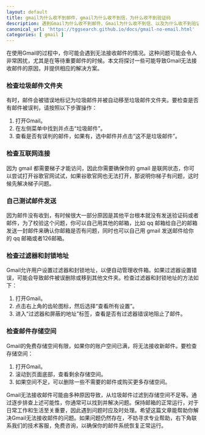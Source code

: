 ```yaml
---
layout: default
title: gmail为什么收不到邮件，gmail为什么收不到信，为什么收不到验证码
description: 遇到Gmail为什么收不到邮件、Gmail为什么收不到信、以及为什么收不到验证码的问题？了解常见原因和解决方法，包括检查垃圾邮件文件夹、过滤器设置、存储空间、发送方地址、互联网连接、以及第三方应用和插件的干扰。全面指南帮你快速恢复正常邮件接收。
canonical_url: 'https://tggsearch.github.io/docs/gmail-no-email.html'
categories: [ gmail ]
---
```

在使用Gmail的过程中，你可能会遇到无法接收邮件的情况。这种问题可能会令人非常困扰，尤其是在等待重要邮件的时候。本文将探讨一些可能导致Gmail无法接收邮件的原因，并提供相应的解决方案。

### 检查垃圾邮件文件夹
有时，邮件会被错误地标记为垃圾邮件并被自动移至垃圾邮件文件夹。要检查是否有邮件被误判，请按照以下步骤操作：

1. 打开Gmail。
2. 在左侧菜单中找到并点击“垃圾邮件”。
3. 查看是否有误判的邮件，如果有，选中邮件并点击“这不是垃圾邮件”。

### 检查互联网连接
因为 gmail 都需要梯子才能访问，因此你需要确保你的 gmail 是联网状态，你可以尝试打开谷歌官网试试，如果谷歌官网也无法打开，那说明你梯子有问题，这时候先解决梯子问题。

### 自己测试邮件发送
因为邮件没有收到，有时候很大一部分原因是其他平台根本就没有发送验证码或者邮件，为了校验这个问题，你可以自己用其他的邮箱，比如 qq 邮箱给自己的邮箱发送一封邮件来确认你邮箱是否有问题，同时也可以自己用 gmail 发送邮件给你的 qq 邮箱或者126邮箱。

### 检查过滤器和封锁地址
Gmail允许用户设置过滤器和封锁地址，以便自动管理收件箱。如果过滤器设置错误，可能会导致邮件被误删除或移到其他文件夹。检查过滤器和封锁地址的方法如下：

1. 打开Gmail。
2. 点击右上角的齿轮图标，然后选择“查看所有设置”。
3. 进入“过滤器和屏蔽的地址”标签，查看是否有过滤器错误地阻止了邮件。

### 检查邮件存储空间
Gmail的免费存储空间有限，如果你的账户空间已满，将无法接收新邮件。要检查存储空间：

1. 打开Gmail。
2. 滚动到页面底部，查看剩余存储空间。
3. 如果空间不足，可以删除一些不需要的邮件或购买更多存储空间。

Gmail无法接收邮件可能由多种原因导致，从垃圾邮件过滤到存储空间不足等。通过逐步排查上述可能性，你通常可以找到并解决问题。保持邮箱的正常运行，对于日常工作和生活至关重要，因此遇到问题时应及时处理。希望这篇文章能帮助你解决Gmail无法接收邮件的问题。如果问题仍然存在，不妨寻求专业帮助，右下角联系我们的技术客服，免费咨询，以确保你的邮件系统恢复正常运行。